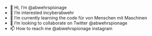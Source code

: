 - 👋 Hi, I’m @abwehrspionage
- 👀 I’m interested incyberabwehr 
- 🌱 I’m currently learning the code für von Menschen mit Maschinen
- 💞️ I’m looking to collaborate on Twitter @abwehrspionage
- 📫 How to reach me @abwehrspionage instagram 

<!---
abwehrspionage/abwehrspionage is a ✨ special ✨ repository because its `README.md` (this file) appears on your GitHub profile.
You can click the Preview link to take a look at your changes.
--->
